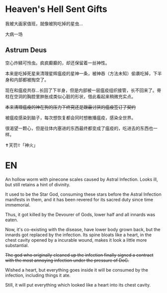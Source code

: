 ﻿# Heaven's Hell Sent Gifts

我被大画家值班，就像被狗吃掉的星虫...

大病一场

## Astrum Deus

空心炸鳞可怜虫。疯疯癫癫的，却还保留着一丝神性。

本来是吃掉死星来清理星辉瘟疫的星神一条，被神吞（方法未知）偷袭吃掉，下半身和内部都被掏空了。

现在和瘟疫共存...长回了下半身，但是内部被一层瘟疫组织接管，长不回来了。脊柱在空洞的胸腔里肿胀成类似心脏的形状，借此看起来稍微充实点。

~~本来清理瘟疫的神在狗的压力下终究还是跟最讨厌的瘟疫签订了契约~~
<br>

被瘟疫感染到脑子，每次想恢复都会同时想散播瘟疫，感染全世界。

很渴望一颗心，但是往体内塞进的东西最终都变成了瘟疫的，吃进去的东西也一样。

✝天罚☦「神火」


# EN
An hollow worm with pinecone scales caused by Astral Infection. Looks ill, but still retains a hint of divinity.

It used to be the Star God, consuming these stars before the Astral Infection manifests in them, and it has been revered for its sacred duty since time immemorial.

Thus, it got killed by the Devourer of Gods, lower half and all innards was eaten.

Now, it's co-existing with the disease, have lower body grown back, but the innards got replaced by the infection. Its spine bloats like a heart, in the chest cavity opened by a incurable wound, makes it look a little more substantial.

~~The god who originally cleaned up the infection finally signed a contract with the most annoying infection under the pressure of DoG.~~

Wished a heart, but everything goes inside it will be consumed by the infection, including things it ate.

Still, it will put everything which looked like a heart into its chest cavity.